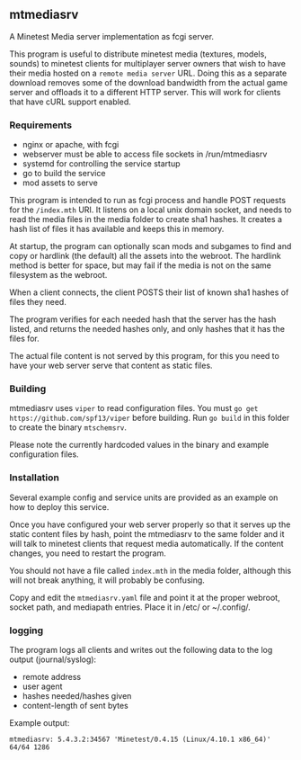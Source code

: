 
## mtmediasrv

A Minetest Media server implementation as fcgi server.

This program is useful to distribute minetest media (textures, models,
sounds) to minetest clients for multiplayer server owners that wish to
have their media hosted on a `remote media server` URL. Doing this as
a separate download removes some of the download bandwidth from the
actual game server and offloads it to a different HTTP server. This
will work for clients that have cURL support enabled.


### Requirements

- nginx or apache, with fcgi
- webserver must be able to access file sockets in /run/mtmediasrv
- systemd for controlling the service startup
- go to build the service
- mod assets to serve

This program is intended to run as fcgi process and handle POST
requests for the `/index.mth` URI. It listens on a local unix domain
socket, and needs to read the media files in the media folder to
create sha1 hashes. It creates a hash list of files it has available
and keeps this in memory.

At startup, the program can optionally scan mods and subgames to find
and copy or hardlink (the default) all the assets into the webroot.
The hardlink method is better for space, but may fail if the media
is not on the same filesystem as the webroot.

When a client connects, the client POSTS their list of known sha1
hashes of files they need.

The program verifies for each needed hash that the server has the hash
listed, and returns the needed hashes only, and only hashes that it
has the files for.

The actual file content is not served by this program, for this you
need to have your web server serve that content as static files.


### Building

mtmediasrv uses `viper` to read configuration files. You must
`go get https://github.com/spf13/viper` before building.
Run `go build` in this folder to create the binary `mtschemsrv`.

Please note the currently hardcoded values in the binary and
example configuration files.


### Installation

Several example config and service units are provided as an example
on how to deploy this service.

Once you have configured your web server properly so that it serves
up the static content files by hash, point the mtmediasrv to the
same folder and it will talk to minetest clients that request media
automatically. If the content changes, you need to restart the program.

You should not have a file called `index.mth` in the media folder,
although this will not break anything, it will probably be confusing.

Copy and edit the `mtmediasrv.yaml` file and point it at the proper
webroot, socket path, and mediapath entries. Place it in /etc/ or
~/.config/.


### logging

The program logs all clients and writes out the following
data to the log output (journal/syslog):

- remote address
- user agent
- hashes needed/hashes given
- content-length of sent bytes

Example output:

```
mtmediasrv: 5.4.3.2:34567 'Minetest/0.4.15 (Linux/4.10.1 x86_64)' 64/64 1286
```

